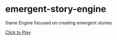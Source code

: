 # emergent-story-engine
Game Engine focused on creating emergent stories

[Click to Play](https://matthewjosephtaylor.github.io/emergent-story-engine/)